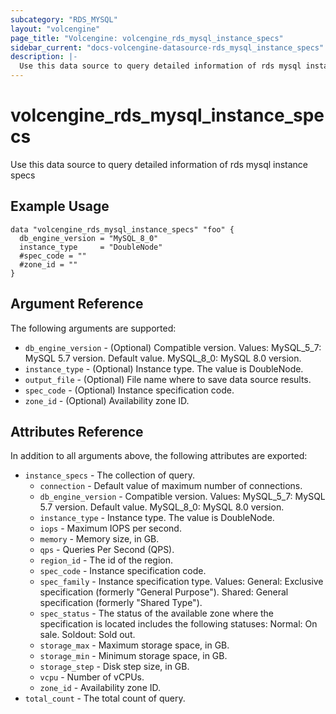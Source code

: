 ```yaml
---
subcategory: "RDS_MYSQL"
layout: "volcengine"
page_title: "Volcengine: volcengine_rds_mysql_instance_specs"
sidebar_current: "docs-volcengine-datasource-rds_mysql_instance_specs"
description: |-
  Use this data source to query detailed information of rds mysql instance specs
---
```

# volcengine_rds_mysql_instance_specs
Use this data source to query detailed information of rds mysql instance specs
## Example Usage
```hcl
data "volcengine_rds_mysql_instance_specs" "foo" {
  db_engine_version = "MySQL_8_0"
  instance_type     = "DoubleNode"
  #spec_code = ""
  #zone_id = ""
}
```
## Argument Reference
The following arguments are supported:
* `db_engine_version` - (Optional) Compatible version. Values:
MySQL_5_7: MySQL 5.7 version. Default value.
MySQL_8_0: MySQL 8.0 version.
* `instance_type` - (Optional) Instance type. The value is DoubleNode.
* `output_file` - (Optional) File name where to save data source results.
* `spec_code` - (Optional) Instance specification code.
* `zone_id` - (Optional) Availability zone ID.

## Attributes Reference
In addition to all arguments above, the following attributes are exported:
* `instance_specs` - The collection of query.
    * `connection` - Default value of maximum number of connections.
    * `db_engine_version` - Compatible version. Values:
MySQL_5_7: MySQL 5.7 version. Default value.
MySQL_8_0: MySQL 8.0 version.
    * `instance_type` - Instance type. The value is DoubleNode.
    * `iops` - Maximum IOPS per second.
    * `memory` - Memory size, in GB.
    * `qps` - Queries Per Second (QPS).
    * `region_id` - The id of the region.
    * `spec_code` - Instance specification code.
    * `spec_family` - Instance specification type. Values:
General: Exclusive specification (formerly "General Purpose").
Shared: General specification (formerly "Shared Type").
    * `spec_status` - The status of the available zone where the specification is located includes the following statuses:
Normal: On sale.
Soldout: Sold out.
    * `storage_max` - Maximum storage space, in GB.
    * `storage_min` - Minimum storage space, in GB.
    * `storage_step` - Disk step size, in GB.
    * `vcpu` - Number of vCPUs.
    * `zone_id` - Availability zone ID.
* `total_count` - The total count of query.


